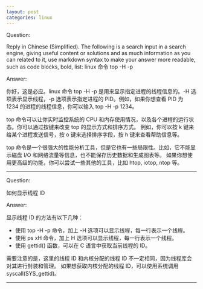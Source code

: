 ```yaml
---
layout: post
categories: linux
---
```

Question:

Reply in Chinese (Simplified).
The following is a search input in a search engine, giving useful content or solutions and as much information as you can related to it, use markdown syntax to make your answer more readable, such as code blocks, bold, list:
linux 命令 top -H -p

Answer:

你好，这是必应。linux 命令 top -H -p 是用来显示指定进程的线程信息的。-H 选项表示显示线程，-p 选项表示指定进程的 PID。例如，如果你想查看 PID 为 1234 的进程的线程信息，你可以输入 top -H -p 1234。 

top 命令可以让你实时监控系统的 CPU 和内存使用情况，以及各个进程的运行状态。你可以通过按键来改变 top 的显示方式和排序方式。 例如，你可以按 k 键来给某个进程发送信号，按 o 键来选择排序字段，按 h 键来查看帮助信息等。

top 命令是一个很强大的性能分析工具，但是它也有一些局限性。比如，它不能显示磁盘 I/O 和网络流量等信息，也不能保存历史数据和生成图表等。 如果你想使用更高级的功能，你可以尝试一些其他的工具，比如 htop, iotop, ntop 等。


<hr/>

Question:

如何显示线程 ID

Answer:

显示线程 ID 的方法有以下几种：

- 使用 top -H -p 命令，加上 -H 选项可以显示线程，每一行表示一个线程。
- 使用 ps xH 命令，加上 H 选项可以显示线程，每一行表示一个线程。
- 使用 gettid() 函数，可以在 C 语言中获取当前线程的 ID。 

需要注意的是，这里的线程 ID 和内核分配的线程 ID 不一定相同，因为线程库会对其进行封装和管理。  如果想获取内核分配的线程 ID，可以使用系统调用 syscall(SYS_gettid)。


<hr/>

